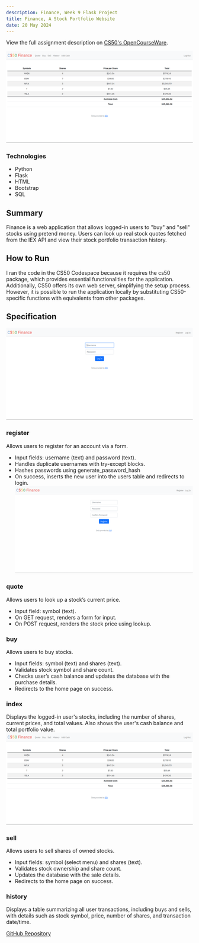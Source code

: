 ```yaml
---
description: Finance, Week 9 Flask Project
title: Finance, A Stock Portfolio Website
date: 20 May 2024
---
```


View the full assignment description on [CS50's OpenCourseWare](https://cs50.harvard.edu/x/2024/psets/9/finance/).

![User index](https://raw.githubusercontent.com/jdagz28/finance/main/images/index.png)

### **Technologies**
- Python
- Flask
- HTML
- Bootstrap
- SQL

## **Summary**

Finance is a web application that allows logged-in users to "buy" and "sell" stocks using pretend money. Users can look up real stock quotes fetched from the IEX API and view their stock portfolio transaction history.

## **How to Run**

I ran the code in the CS50 Codespace because it requires the cs50 package, which provides essential functionalities for the application. Additionally, CS50 offers its own web server, simplifying the setup process. However, it is possible to run the application locally by substituting CS50-specific functions with equivalents from other packages.

## **Specification**

![homepage](https://raw.githubusercontent.com/jdagz28/finance/main/images/login.png)

### register

Allows users to register for an account via a form.

- Input fields: username (text) and password (text).
- Handles duplicate usernames with try-except blocks.
- Hashes passwords using  generate_password_hash
- On success, inserts the new user into the users table and redirects to login.
![User registration](https://raw.githubusercontent.com/jdagz28/finance/main/images/registration.png)

### quote

Allows users to look up a stock’s current price.

- Input field: symbol (text).
- On GET request, renders a form for input.
- On POST request, renders the stock price using lookup.

### buy

Allows users to buy stocks.

- Input fields: symbol (text) and shares (text).
- Validates stock symbol and share count.
- Checks user’s cash balance and updates the database with the purchase details.
- Redirects to the home page on success.

### index

Displays the logged-in user's stocks, including the number of shares, current prices, and total values. Also shows the user's cash balance and total portfolio value.
![User index](https://raw.githubusercontent.com/jdagz28/finance/main/images/index.png)

### sell

Allows users to sell shares of owned stocks.

- Input fields: symbol (select menu) and shares (text).
- Validates stock ownership and share count.
- Updates the database with the sale details.
- Redirects to the home page on success.

### history

Displays a table summarizing all user transactions, including buys and sells, with details such as stock symbol, price, number of shares, and transaction date/time.

[GitHub Repository](https://github.com/jdagz28/finance)
